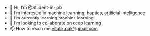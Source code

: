 - 👋 Hi, I’m @Student-in-job
- 👀 I’m interested in machine learrning, haptics, artificial intelligence
- 🌱 I’m currently learning machine learning
- 💞️ I’m looking to collaborate on deep learning
- 📫 How to reach me vitalik.pak@gmail.com

<!---
Student-in-job/Student-in-job is a ✨ special ✨ repository because its `README.md` (this file) appears on your GitHub profile.
You can click the Preview link to take a look at your changes.
--->
